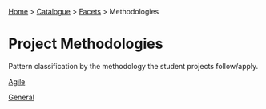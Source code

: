 [Home](../../../README.md) > [Catalogue](../../../Patterns_catalogue.md) > [Facets](../facets.md) > Methodologies
# Project Methodologies

Pattern classification by the methodology the student projects follow/apply.

[Agile](Agile.md)

[General](General.md)


